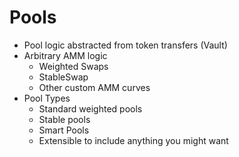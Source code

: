 # Pools

* Pool logic abstracted from token transfers \(Vault\)
* Arbitrary AMM logic
  * Weighted Swaps
  * StableSwap
  * Other custom AMM curves
* Pool Types
  * Standard weighted pools
  * Stable pools
  * Smart Pools
  * Extensible to include anything you might want


